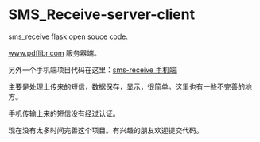 # SMS_Receive-server-client

sms_receive flask open souce code.

www.pdflibr.com 服务器端。

另外一个手机端项目代码在这里：[sms-receive 手机端](https://github.com/sycct/sms-receive-phone-client)

主要是处理上传来的短信，数据保存，显示，很简单。这里也有一些不完善的地方。

手机传输上来的短信没有经过认证。

现在没有太多时间完善这个项目。有兴趣的朋友欢迎提交代码。
